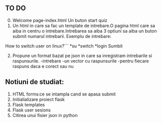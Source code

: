 

## TO DO 

0. Welcome page-index.html Un buton start quiz
1. Un html in care sa fac un template de intrebare.O pagina html care sa aiba in centru o intrebare.Intrebarea sa aiba 3 optiuni sa aiba un buton submit numarul intrebarii.
Exemplu de intrebare: 



How to switch user on linux?```
*su
*switch
*login
Sumbit 



2. Propune un format bazat pe json in care sa inregistram intrebarile si raspunsurile.
-intrebare 
-un vector cu raspunsurile 
-pentru fiecare raspuns daca e corect sau nu


## Notiuni de studiat:

1. HTML forms:ce se intampla cand se apasa submit
2. Initialializare proiect flask 
3. Flask templates
4. Flask user sesions
5. Citirea unui fisier json in python